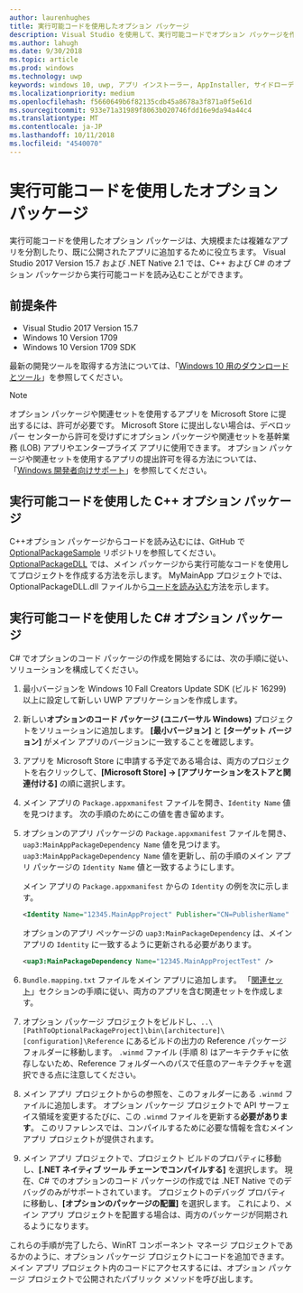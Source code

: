 ```yaml
---
author: laurenhughes
title: 実行可能コードを使用したオプション パッケージ
description: Visual Studio を使用して、実行可能コードでオプション パッケージを作成する方法について説明します。
ms.author: lahugh
ms.date: 9/30/2018
ms.topic: article
ms.prod: windows
ms.technology: uwp
keywords: windows 10, uwp, アプリ インストーラー, AppInstaller, サイドローディング, 関連セット, オプション パッケージ
ms.localizationpriority: medium
ms.openlocfilehash: f5660649b6f82135cdb45a8678a3f871a0f5e61d
ms.sourcegitcommit: 933e71a31989f8063b020746fdd16e9da94a44c4
ms.translationtype: MT
ms.contentlocale: ja-JP
ms.lasthandoff: 10/11/2018
ms.locfileid: "4540070"
---
```

# <a name="optional-packages-with-executable-code"></a>実行可能コードを使用したオプション パッケージ
 
実行可能コードを使用したオプション パッケージは、大規模または複雑なアプリを分割したり、既に公開されたアプリに追加するために役立ちます。 Visual Studio 2017 Version 15.7 および .NET Native 2.1 では、C++ および C# のオプション パッケージから実行可能コードを読み込むことができます。

## <a name="prerequisites"></a>前提条件
- Visual Studio 2017 Version 15.7
- Windows 10 Version 1709
- Windows 10 Version 1709 SDK

最新の開発ツールを取得する方法については、「[Windows 10 用のダウンロードとツール](https://developer.microsoft.com/windows/downloads)」を参照してください。 

> [!NOTE]
> オプション パッケージや関連セットを使用するアプリを Microsoft Store に提出するには、許可が必要です。 Microsoft Store に提出しない場合は、デベロッパー センターから許可を受けずにオプション パッケージや関連セットを基幹業務 (LOB) アプリやエンタープライズ アプリに使用できます。 オプション パッケージや関連セットを使用するアプリの提出許可を得る方法については、「[Windows 開発者向けサポート](https://developer.microsoft.com/windows/support)」を参照してください。

## <a name="c-optional-packages-with-executable-code"></a>実行可能コードを使用した C++ オプション パッケージ

C++オプション パッケージからコードを読み込むには、GitHub で [OptionalPackageSample](https://github.com/AppInstaller/OptionalPackageSample) リポジトリを参照してください。 [OptionalPackageDLL](https://github.com/AppInstaller/OptionalPackageSample/tree/master/OptionalPackageDLL) では、メイン パッケージから実行可能なコードを使用してプロジェクトを作成する方法を示します。 MyMainApp プロジェクトでは、OptionalPackageDLL.dll ファイルから[コードを読み込む](https://github.com/AppInstaller/OptionalPackageSample/blob/bf6b4915ff1f3b8abfdaacb1ad9e77184c49fe18/MyMainApp/MainPage.xaml.cpp#L182)方法を示します。

## <a name="c-optional-packages-with-executable-code"></a>実行可能コードを使用した C# オプション パッケージ

C# でオプションのコード パッケージの作成を開始するには、次の手順に従い、ソリューションを構成してください。

1. 最小バージョンを Windows 10 Fall Creators Update SDK (ビルド 16299) 以上に設定して新しい UWP アプリケーションを作成します。

2. 新しい**オプションのコード パッケージ (ユニバーサル Windows)** プロジェクトをソリューションに追加します。 **[最小バージョン]** と **[ターゲット バージョン]** がメイン アプリのバージョンに一致することを確認します。

3. アプリを Microsoft Store に申請する予定である場合は、両方のプロジェクトを右クリックして、**[Microsoft Store] -> [アプリケーションをストアと関連付ける]** の順に選択します。

4. メイン アプリの `Package.appxmanifest` ファイルを開き、`Identity Name` 値を見つけます。 次の手順のためにこの値を書き留めます。

5. オプションのアプリ パッケージの `Package.appxmanifest` ファイルを開き、`uap3:MainAppPackageDependency Name` 値を見つけます。 `uap3:MainAppPackageDependency Name` 値を更新し、前の手順のメイン アプリ パッケージの `Identity Name` 値と一致するようにします。 

    メイン アプリの `Package.appxmanifest` からの `Identity` の例を次に示します。
    ```XML
    <Identity Name="12345.MainAppProject" Publisher="CN=PublisherName" Version="1.0.0.0" />
    ```

    オプションのアプリ ペッケージの `uap3:MainPackageDependency` は、メイン アプリの `Identity` に一致するように更新される必要があります。
    ```XML
    <uap3:MainPackageDependency Name="12345.MainAppProjectTest" />
    ```

6. `Bundle.mapping.txt` ファイルをメイン アプリに追加します。 「[関連セット](https://docs.microsoft.com/windows/uwp/packaging/optional-packages#related-sets)」セクションの手順に従い、両方のアプリを含む関連セットを作成します。 

7. オプション パッケージ プロジェクトをビルドし、`..\[PathToOptionalPackageProject]\bin\[architecture]\[configuration]\Reference` にあるビルドの出力の Reference パッケージ フォルダーに移動します。 `.winmd` ファイル (手順 8) はアーキテクチャに依存しないため、Reference フォルダーへのパスで任意のアーキテクチャを選択できる点に注意してください。

8. メイン アプリ プロジェクトからの参照を、このフォルダーにある `.winmd` ファイルに追加します。 オプション パッケージ プロジェクトで API サーフェイス領域を変更するたびに、この `.winmd` ファイルを更新する**必要があります**。 このリファレンスでは、コンパイルするために必要な情報を含むメイン アプリ プロジェクトが提供されます。

9. メイン アプリ プロジェクトで、プロジェクト ビルドのプロパティに移動し、**[.NET ネイティブ ツール チェーンでコンパイルする]** を選択します。 現在、C# でのオプションのコード パッケージの作成では .NET Native でのデバッグのみがサポートされています。 プロジェクトのデバッグ プロパティに移動し、**[オプションのパッケージの配置]** を選択します。 これにより、メイン アプリ プロジェクトを配置する場合は、両方のパッケージが同期されるようになります。

これらの手順が完了したら、WinRT コンポーネント マネージ プロジェクトであるかのように、オプション パッケージ プロジェクトにコードを追加できます。 メイン アプリ プロジェクト内のコードにアクセスするには、オプション パッケージ プロジェクトで公開されたパブリック メソッドを呼び出します。